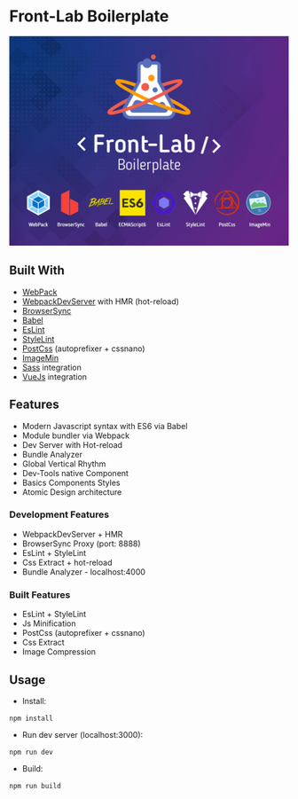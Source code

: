 # Front-Lab Boilerplate

![](screenshot.png)

## Built With

* [WebPack](https://webpack.js.org)
* [WebpackDevServer](https://webpack.js.org/configuration/dev-server/) with HMR (hot-reload)
* [BrowserSync](https://browsersync.io)
* [Babel](https://babeljs.io)
* [EsLint](https://eslint.org/)
* [StyleLint](https://stylelint.io/)
* [PostCss](https://postcss.org/) (autoprefixer + cssnano)
* [ImageMin](https://github.com/imagemin/imagemin)
* [Sass](https://sass-lang.com/) integration
* [VueJs](https://vuejs.org/) integration

## Features

* Modern Javascript syntax with ES6 via Babel
* Module bundler via Webpack
* Dev Server with Hot-reload
* Bundle Analyzer
* Global Vertical Rhythm
* Dev-Tools native Component
* Basics Components Styles
* Atomic Design architecture

### Development Features

* WebpackDevServer + HMR
* BrowserSync Proxy (port: 8888)
* EsLint + StyleLint
* Css Extract + hot-reload
* Bundle Analyzer - localhost:4000

### Built Features

* EsLint + StyleLint
* Js Minification
* PostCss (autoprefixer + cssnano)
* Css Extract
* Image Compression

## Usage

* Install:
```
npm install
```

* Run dev server (localhost:3000):
```
npm run dev
```

* Build:
```
npm run build
```
